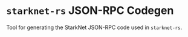 # `starknet-rs` JSON-RPC Codegen

Tool for generating the StarkNet JSON-RPC code used in `starknet-rs`.
